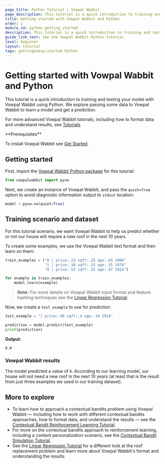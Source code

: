 ```yaml
---
page_title: Python Tutorial | Vowpal Wabbit
page_description: This tutorial is a quick introduction to training and testing your model with Vowpal Wabbit using Python.
title: Getting started with Vowpal Wabbit and Python
order: 1
module_id: python_getting_started
description: This tutorial is a quick introduction to training and testing your model with Vowpal Wabbit using Python.
guide_link_text: See the Vowpal Wabbit Python tutorial
level: beginner
layout: tutorial
tags: getting&nbsp;started Python
---
```


# Getting started with Vowpal Wabbit and Python

This tutorial is a quick introduction to training and testing your model with Vowpal Wabbit using Python. We explore passing some data to Vowpal Wabbit to learn a model and get a prediction.

For more advanced Vowpal Wabbit tutorials, including how to format data and understand results, see [Tutorials](https://vowpalwabbit.org/tutorials.html).

<div class="prerequisites" markdown="1">
**Prerequisites**

To install Vowpal Wabbit see [Get Started](getting_started.html).
</div>

## Getting started

First, import the [Vowpal Wabbit Python package](https://github.com/VowpalWabbit/vowpal_wabbit/tree/master/python) for this tutorial:

```Python
from vowpalwabbit import pyvw
```

Next, we create an instance of Vowpal Wabbit, and pass the `quiet=True` option to avoid diagnostic information output to `stdout` location:

```Python
model = pyvw.vw(quiet=True)
```

## Training scenario and dataset

For this tutorial scenario, we want Vowpal Wabbit to help us predict whether or not our house will require a new roof in the next 10 years.

To create some examples, we use the Vowpal Wabbit text format and then learn on them:

```Python
train_examples = ["0 | price:.23 sqft:.25 age:.05 2006"
                  "1 | price:.18 sqft:.15 age:.35 1976"
                  "0 | price:.53 sqft:.32 age:.87 1924"]

for example in train_examples:
    model.learn(example)
```

>**Note:** For more details on Vowpal Wabbit input format and feature hashing techniques see the [Linear Regression Tutorial](https://vowpalwabbit.org/guides/getting_started.html).

Now, we create a `test_example` to use for prediction:

```Python
test_example = "| price:.46 sqft:.4 age:.10 1924"

prediction = model.predict(test_example)
print(prediction)
```
**Output:**

```
0.0
```

### Vowpal Wabbit results

The model predicted a value of `0`. According to our learning model, our house will not need a new roof in the next 10 years (at least that is the result from just three examples we used in our training dataset).

## More to explore

- To learn how to approach a contextual bandits problem using Vowpal Wabbit — including how to  work with different contextual bandits approaches, how to format data, and understand the results — see the [Contextual Bandit Reinforcement Learning Tutorial](https://vowpalwabbit.org/tutorials/contextual_bandits.html).
- For more on the contextual bandits approach to reinforcement learning, including a content personalization scenario, see the [Contextual Bandit Simulation Tutorial](https://vowpalwabbit.org/tutorials/cb_simulation.html).
- See the [Linear Regression Tutorial](https://vowpalwabbit.org/guides/getting_started.html) for a different look at the roof replacement problem and learn more about Vowpal Wabbit's format and understanding the results.
